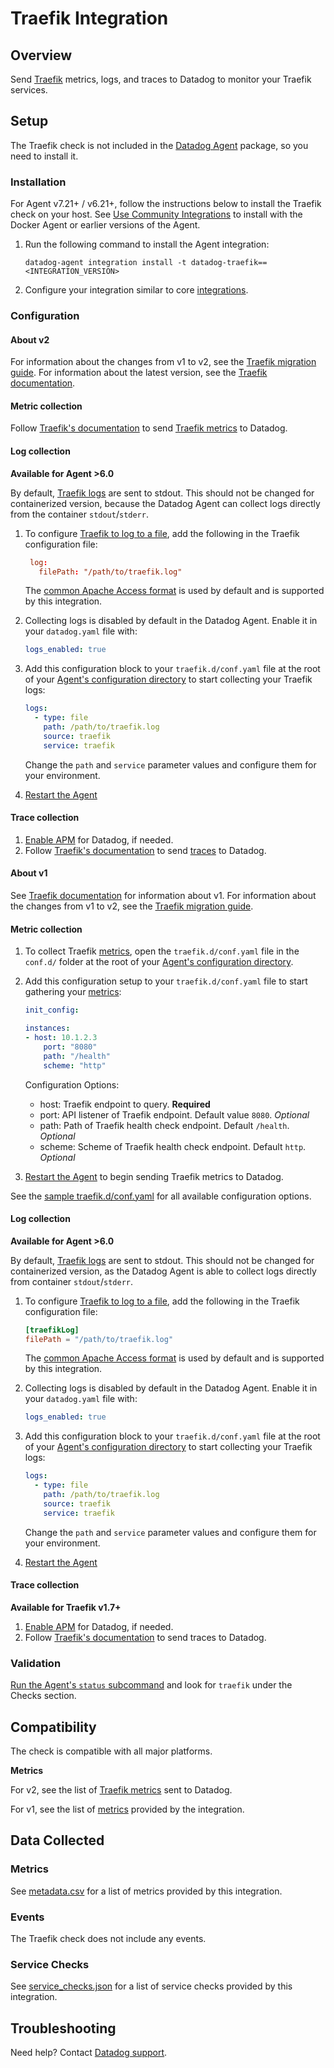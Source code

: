 # Traefik Integration

## Overview

Send [Traefik][1] metrics, logs, and traces to Datadog to monitor your Traefik services.

## Setup

The Traefik check is not included in the [Datadog Agent][2] package, so you need to install it.

### Installation

For Agent v7.21+ / v6.21+, follow the instructions below to install the Traefik check on your host. See [Use Community Integrations][3] to install with the Docker Agent or earlier versions of the Agent.

1. Run the following command to install the Agent integration:

   ```shell
   datadog-agent integration install -t datadog-traefik==<INTEGRATION_VERSION>
   ```

2. Configure your integration similar to core [integrations][4].

### Configuration

<!-- xxx tabs xxx -->
<!-- xxx tab "v2" xxx -->

#### About v2
For information about the changes from v1 to v2, see the [Traefik migration guide][5]. For information about the latest version, see the [Traefik documentation][6].

#### Metric collection

Follow [Traefik's documentation][7] to send [Traefik metrics][8] to Datadog.

#### Log collection

**Available for Agent >6.0**

By default, [Traefik logs][9] are sent to stdout. This should not be changed for containerized version, because the Datadog Agent can collect logs directly from the container `stdout`/`stderr`.

1. To configure [Traefik to log to a file][9], add the following in the Traefik configuration file:

   ```conf
    log:
      filePath: "/path/to/traefik.log"
    ```
    
    The [common Apache Access format][10] is used by default and is supported by this integration.

2. Collecting logs is disabled by default in the Datadog Agent. Enable it in your `datadog.yaml` file with:

   ```yaml
   logs_enabled: true
   ```

3. Add this configuration block to your `traefik.d/conf.yaml` file at the root of your [Agent's configuration directory][11] to start collecting your Traefik logs:

    ```yaml
    logs:
      - type: file
        path: /path/to/traefik.log
        source: traefik
        service: traefik
    ```

      Change the `path` and `service` parameter values and configure them for your environment.

4. [Restart the Agent][12]

#### Trace collection

1. [Enable APM][13] for Datadog, if needed.
2. Follow [Traefik's documentation][14] to send [traces][15] to Datadog.

<!-- xxz tab xxx -->
<!-- xxx tab "v1" xxx -->

#### About v1

See [Traefik documentation][16] for information about v1. For information about the changes from v1 to v2, see the [Traefik migration guide][17]. 

#### Metric collection

1. To collect Traefik [metrics][17], open the `traefik.d/conf.yaml` file in the `conf.d/` folder at the root of your [Agent's configuration directory][18]. 

2. Add this configuration setup to your `traefik.d/conf.yaml` file to start gathering your [metrics][17]:

    ```yaml
    init_config:

    instances:
    - host: 10.1.2.3
        port: "8080"
        path: "/health"
        scheme: "http"
    ```

    Configuration Options:

    - host: Traefik endpoint to query. **Required**
    - port: API listener of Traefik endpoint. Default value `8080`. _Optional_
    - path: Path of Traefik health check endpoint. Default `/health`. _Optional_
    - scheme: Scheme of Traefik health check endpoint. Default `http`. _Optional_

3. [Restart the Agent][19] to begin sending Traefik metrics to Datadog.

See the [sample traefik.d/conf.yaml][20] for all available configuration options.

#### Log collection

**Available for Agent >6.0**

By default, [Traefik logs][21] are sent to stdout. This should not be changed for containerized version, as the Datadog Agent is able to collect logs directly from container `stdout`/`stderr`.

1. To configure [Traefik to log to a file][21], add the following in the Traefik configuration file:

    ```conf
    [traefikLog]
    filePath = "/path/to/traefik.log"
    ```

    The [common Apache Access format][22] is used by default and is supported by this integration.

2. Collecting logs is disabled by default in the Datadog Agent. Enable it in your `datadog.yaml` file with:

   ```yaml
   logs_enabled: true
   ```

3. Add this configuration block to your `traefik.d/conf.yaml` file at the root of your [Agent's configuration directory][18] to start collecting your Traefik logs:

    ```yaml
    logs:
      - type: file
        path: /path/to/traefik.log
        source: traefik
        service: traefik
    ```

      Change the `path` and `service` parameter values and configure them for your environment.

4. [Restart the Agent][19]

#### Trace collection

**Available for Traefik v1.7+**

1. [Enable APM][23] for Datadog, if needed.
2. Follow [Traefik's documentation][24] to send traces to Datadog.

<!-- xxz tab xxx -->
<!-- xxz tabs xxx -->

### Validation

[Run the Agent's `status` subcommand][25] and look for `traefik` under the Checks section.

## Compatibility

The check is compatible with all major platforms.

**Metrics**

For v2, see the list of [Traefik metrics][26] sent to Datadog.

For v1, see the list of [metrics][27] provided by the integration.

## Data Collected

### Metrics

See [metadata.csv][28] for a list of metrics provided by this integration.

### Events

The Traefik check does not include any events.

### Service Checks

See [service_checks.json][29] for a list of service checks provided by this integration.

## Troubleshooting

Need help? Contact [Datadog support][30].

[1]: https://traefik.io
[2]: https://app.datadoghq.com/account/settings#agent
[3]: https://docs.datadoghq.com/agent/guide/use-community-integrations/
[4]: https://docs.datadoghq.com/getting_started/integrations/
[5]: https://doc.traefik.io/traefik/v2.0/migration/v1-to-v2/
[6]: https://doc.traefik.io/traefik/
[7]: https://doc.traefik.io/traefik/observability/metrics/datadog/
[8]: https://doc.traefik.io/traefik/observability/metrics/overview/
[9]: https://doc.traefik.io/traefik/observability/logs/#filepath
[10]: https://doc.traefik.io/traefik/observability/logs/#format
[11]: https://docs.datadoghq.com/agent/faq/agent-configuration-files/#agent-configuration-directory
[12]: https://docs.datadoghq.com/agent/faq/agent-commands/#start-stop-restart-the-agent
[13]: https://docs.datadoghq.com/getting_started/tracing/#enable-apm
[14]: https://doc.traefik.io/traefik/observability/tracing/datadog/
[15]: https://doc.traefik.io/traefik/observability/tracing/overview/
[16]: https://doc.traefik.io/traefik/v1.7/
[17]: https://github.com/DataDog/integrations-extras/blob/master/traefik/metadata.csv
[18]: https://docs.datadoghq.com/agent/faq/agent-configuration-files/#agent-configuration-directory
[19]: https://docs.datadoghq.com/agent/faq/agent-commands/#start-stop-restart-the-agent
[20]: https://github.com/DataDog/integrations-extras/blob/master/traefik/datadog_checks/traefik/data/conf.yaml.example
[21]: https://doc.traefik.io/traefik/v1.7/configuration/logs/#traefik-logs
[22]: https://doc.traefik.io/traefik/v1.7/configuration/logs/#clf-common-log-format
[23]: https://docs.datadoghq.com/getting_started/tracing/#enable-apm
[24]: https://doc.traefik.io/traefik/v1.7/configuration/tracing/#datadog
[25]: https://docs.datadoghq.com/agent/guide/agent-commands/#service-status
[26]: https://doc.traefik.io/traefik/observability/metrics/overview/
[27]: https://docs.datadoghq.com/integrations/traefik/#metrics
[28]: https://github.com/DataDog/integrations-extras/blob/master/traefik/metadata.csv
[29]: https://github.com/DataDog/integrations-extras/blob/master/traefik/assets/service_checks.json
[30]: https://docs.datadoghq.com/help
